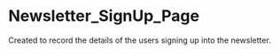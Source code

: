 # Newsletter_SignUp_Page
Created to record the details of the users signing up into the newsletter.
